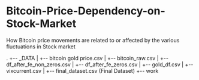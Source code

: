 # Bitcoin-Price-Dependency-on-Stock-Market
How Bitcoin price movements are related to or affected by the various fluctuations in Stock market


.
+-- _DATA
|   +-- bitcoin gold price.csv
|   +-- bitcoin_raw.csv
|   +-- df_after_fe_non_zeros.csv
|   +-- df_after_fe_zeros.csv
|   +-- gold_df.csv
|   +-- vixcurrent.csv
|   +-- final_dataset.csv  (Final Dataset)
+-- work
